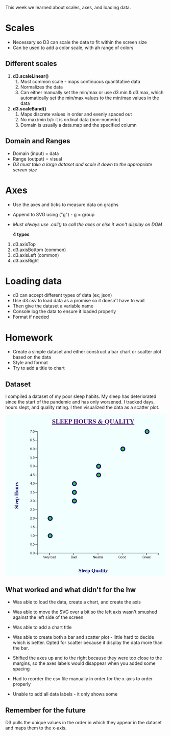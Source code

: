 This week we learned about scales, axes, and loading data.

# Scales
- Necessary so D3 can scale the data to fit within the screen size
- Can be used to add a color scale, with ah range of colors

## Different scales
1. **d3.scaleLinear()**
   1. Most common scale - maps continuous quantitative data
   2. Normalizes the data
   3. Can either manually set the min/max or use d3.min & d3.max, which automatically set the min/max values to the min/max values in the data
2. **d3.scaleBand()**
   1. Maps discrete values in order and evenly spaced out
   2. No max/min b/c it is ordinal data (non-numeric)
   3. Domain is usually a data.map and the specified column
   

## Domain and Ranges
- Domain (input) = data
- Range (output) = visual
- *D3 must take a large dataset and scale it down to the appropriate screen size*

# Axes
- Use the axes and ticks to measure data on graphs 
- Append to SVG using ("g") - g = group
- *Must always use .call() to call the axes or else it won't display on DOM*
  
  **4 types**
1. d3.axisTop
2. d3.axisBottom (common)
3. d3.axisLeft (common)
4. d3.axisRight

# Loading data
- d3 can accept different types of data (ex; json)
- Use d3.csv to load data as a promise so it doesn't have to wait
- Then give the dataset a variable name
- Console log the data to ensure it loaded properly
- Format if needed


# Homework
- Create a simple dataset and either construct a bar chart or scatter plot based on the data
- Style and format
- Try to add a title to chart


## Dataset
I compiled a dataset of my poor sleep habits. My sleep has deteriorated since the start of the pandemic and has only worsened. I tracked days, hours slept, and quality rating. I then visualized the data as a scatter plot. 

![picture of scatterplot of sleep data](sleep_data.jpg)  


## What worked and what didn't for the hw
- Was able to load the data, create a chart, and create the axis
- Was able to move the SVG over a bit so the left axis wasn't smushed against the left side of the screen
- Was able to add a chart title
- Was able to create both a bar and scatter plot - little hard to decide which is better. Opted for scatter because it display the data more than the bar. 
- Shifted the axes up and to the right because they were too close to the margins, so the axes labels would disappear when you added some spacing
- Had to reorder the csv file manually in order for the x-axis to order properly


- Unable to add all data labels - it only shows some


## Remember for the future
D3 pulls the unique values in the order in which they appear in the dataset and maps them to the x-axis.


 